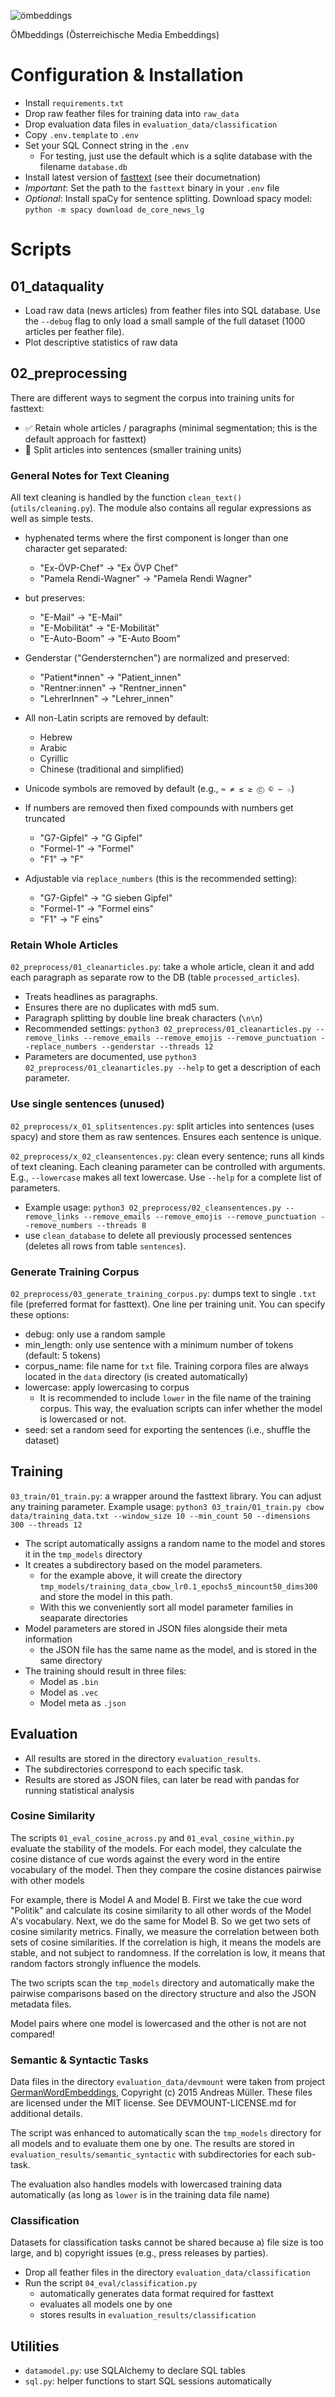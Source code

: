 ![ömbeddings](misc/oembeddings-white.svg)

ÖMbeddings (Österreichische Media Embeddings)

# Configuration & Installation

- Install `requirements.txt`
- Drop raw feather files for training data into `raw_data`
- Drop evaluation data files in `evaluation_data/classification`
- Copy `.env.template` to `.env`
- Set your SQL Connect string in the `.env`
    - For testing, just use the default which is a sqlite database with the filename `database.db`
- Install latest version of [fasttext](https://github.com/facebookresearch/fastText/) (see their documetnation)
- *Important*: Set the path to the `fasttext` binary in your `.env` file
- *Optional*: Install spaCy for sentence splitting. Download spacy model: `python -m spacy download de_core_news_lg`


# Scripts

## 01_dataquality

- Load raw data (news articles) from feather files into SQL database. Use the `--debug` flag to only load a small sample of the full dataset (1000 articles per feather file).
- Plot descriptive statistics of raw data

## 02_preprocessing

There are different ways to segment the corpus into training units for fasttext:

- ✅ Retain whole articles / paragraphs (minimal segmentation; this is the default approach for fasttext)
- 🧪 Split articles into sentences (smaller training units)

### General Notes for Text Cleaning

All text cleaning is handled by the function `clean_text()` (`utils/cleaning.py`). The module also contains all regular expressions as well as simple tests.

- hyphenated terms where the first component is longer than one character get separated: 
    - "Ex-ÖVP-Chef" -> "Ex ÖVP Chef"
    - "Pamela Rendi-Wagner" -> "Pamela Rendi Wagner"
- but preserves:
    - "E-Mail" -> "E-Mail"
    - "E-Mobilität" -> "E-Mobilität"
    - "E-Auto-Boom" -> "E-Auto Boom"
- Genderstar ("Gendersternchen") are normalized and preserved:
    - "Patient*innen" -> "Patient_innen"
    - "Rentner:innen" -> "Rentner_innen"
    - "LehrerInnen" -> "Lehrer_innen"
- All non-Latin scripts are removed by default:
    - Hebrew
    - Arabic
    - Cyrillic
    - Chinese (traditional and simplified)
- Unicode symbols are removed by default (e.g., `≈ ≠ ≤ ≥ Ⓒ © − ☆`)

- If numbers are removed then fixed compounds with numbers get truncated
    - "G7-Gipfel" -> "G Gipfel"
    - "Formel-1" -> "Formel"
    - "F1" -> "F"
- Adjustable via `replace_numbers` (this is the recommended setting):
    - "G7-Gipfel" -> "G sieben Gipfel"
    - "Formel-1" -> "Formel eins"
    - "F1" -> "F eins"


### Retain Whole Articles

`02_preprocess/01_cleanarticles.py`: take a whole article, clean it and add each paragraph as separate row to the DB (table `processed_articles`). 

- Treats headlines as paragraphs. 
- Ensures there are no duplicates with md5 sum.
- Paragraph splitting by double line break characters (`\n\n`)
- Recommended settings: `python3 02_preprocess/01_cleanarticles.py --remove_links --remove_emails --remove_emojis --remove_punctuation --replace_numbers --genderstar --threads 12`
- Parameters are documented, use `python3 02_preprocess/01_cleanarticles.py --help` to get a description of each parameter.

### Use single sentences (unused)

`02_preprocess/x_01_splitsentences.py`: split articles into sentences (uses spacy) and store them as raw sentences. Ensures each sentence is unique.

`02_preprocess/x_02_cleansentences.py`: clean every sentence; runs all kinds of text cleaning. Each cleaning parameter can be controlled with arguments. E.g., `--lowercase` makes all text lowercase. Use `--help` for a complete list of parameters.

- Example usage: `python3 02_preprocess/02_cleansentences.py --remove_links --remove_emails --remove_emojis --remove_punctuation --remove_numbers --threads 8`
- use `clean_database` to delete all previously processed sentences (deletes all rows from table `sentences`).

### Generate Training Corpus

`02_preprocess/03_generate_training_corpus.py`: dumps text to single `.txt` file (preferred format for fasttext). One line per training unit. You can specify these options:

- debug: only use a random sample
- min_length: only use sentence with a minimum number of tokens (default: 5 tokens)
- corpus_name: file name for `txt` file. Training corpora files are always located in the `data` directory (is created automatically)
- lowercase: apply lowercasing to corpus
    - It is recommended to include `lower` in the file name of the training corpus. This way, the evaluation scripts can infer whether the model is lowercased or not.
- seed: set a random seed for exporting the sentences (i.e., shuffle the dataset)  

## Training

`03_train/01_train.py`: a wrapper around the fasttext library. You can adjust any training parameter. Example usage: `python3 03_train/01_train.py cbow data/training_data.txt --window_size 10 --min_count 50 --dimensions 300 --threads 12`

- The script automatically assigns a random name to the model and stores it in the `tmp_models` directory
- It creates a subdirectory based on the model parameters.
    - for the example above, it will create the directory `tmp_models/training_data_cbow_lr0.1_epochs5_mincount50_dims300` and store the model in this path.
    - With this we conveniently sort all model parameter families in seaparate directories 
- Model parameters are stored in JSON files alongside their meta information
    - the JSON file has the same name as the model, and is stored in the same directory
- The training should result in three files:
    - Model as `.bin`
    - Model as `.vec`
    - Model meta as `.json` 

## Evaluation

- All results are stored in the directory `evaluation_results`. 
- The subdirectories correspond to each specific task.
- Results are stored as JSON files, can later be read with pandas for running statistical analysis

### Cosine Similarity

The scripts `01_eval_cosine_across.py` and `01_eval_cosine_within.py` evaluate the stability of the models. For each model, they calculate the cosine distance of cue words against the every word in the entire vocabulary of the model. Then they compare the cosine distances pairwise with other models

For example, there is Model A and Model B. First we take the cue word "Politik" and calculate its cosine similarity to all other words of the Model A's vocabulary. Next, we do the same for Model B. So we get two sets of cosine similarity metrics. Finally, we measure the correlation between both sets of cosine similarities. If the correlation is high, it means the models are stable, and not subject to randomness. If the correlation is low, it means that random factors strongly influence the models.

The two scripts scan the `tmp_models` directory and automatically make the pairwise comparisons based on the directory structure and also the JSON metadata files.

Model pairs where one model is lowercased and the other is not are not compared!

### Semantic & Syntactic Tasks

Data files in the directory `evaluation_data/devmount` were taken from project [GermanWordEmbeddings](https://github.com/devmount/GermanWordEmbeddings), Copyright (c) 2015 Andreas Müller. These files are licensed under the MIT license. See DEVMOUNT-LICENSE.md for additional details.

The script was enhanced to automatically scan the `tmp_models` directory for all models and to evaluate them one by one. The results are stored in `evaluation_results/semantic_syntactic` with subdirectories for each sub-task.

The evaluation also handles models with lowercased training data automatically (as long as `lower` is in the training data file name)

### Classification

Datasets for classification tasks cannot be shared because a) file size is too large, and b) copyright issues (e.g., press releases by parties).

- Drop all feather files in the directory `evaluation_data/classification`
- Run the script `04_eval/classification.py`
    - automatically generates data format required for fasttext
    - evaluates all models one by one
    - stores results in `evaluation_results/classification`

## Utilities

- `datamodel.py`: use SQLAlchemy to declare SQL tables
- `sql.py`: helper functions to start SQL sessions automatically
